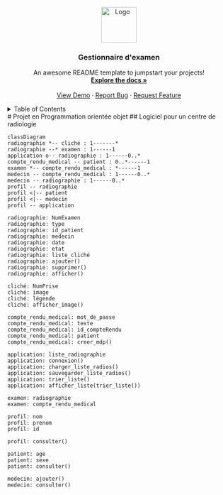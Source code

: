 <!-- PROJECT LOGO -->
<br />
<div align="center">
  <a href="https://github.com/Annewynn/POO_project">
    <img src="images/logo.png" alt="Logo" width="80" height="80">
  </a>

  <h3 align="center">Gestionnaire d'examen</h3>

  <p align="center">
    An awesome README template to jumpstart your projects!
    <br />
    <a href="https://github.com/othneildrew/Best-README-Template"><strong>Explore the docs »</strong></a>
    <br />
    <br />
    <a href="https://github.com/othneildrew/Best-README-Template">View Demo</a>
    ·
    <a href="https://github.com/othneildrew/Best-README-Template/issues">Report Bug</a>
    ·
    <a href="https://github.com/othneildrew/Best-README-Template/issues">Request Feature</a>
  </p>
</div>



<!-- TABLE OF CONTENTS -->
<details>
  <summary>Table of Contents</summary>
  <ol>
    <li>
      <a href="#about-the-project">About The Project</a>
      <ul>
        <li><a href="#built-with">Built With</a></li>
      </ul>
    </li>
    <li>
      <a href="#getting-started">Getting Started</a>
      <ul>
        <li><a href="#prerequisites">Prerequisites</a></li>
        <li><a href="#installation">Installation</a></li>
      </ul>
    </li>
    <li><a href="#usage">Usage</a></li>
    <li><a href="#roadmap">Roadmap</a></li>
    <li><a href="#contributing">Contributing</a></li>
    <li><a href="#license">License</a></li>
    <li><a href="#contact">Contact</a></li>
    <li><a href="#acknowledgments">Acknowledgments</a></li>
  </ol>
</details>
# Projet en Programmation orientée objet
## Logiciel pour un centre de radiologie


```mermaid
classDiagram
radiographie *-- cliché : 1-------*
radiographie --* examen : 1------1
application o-- radiographie : 1------0..*
compte_rendu_medical -- patient : 0..*------1
examen *-- compte_rendu_medical : *------1
medecin -- compte_rendu_medical : 1------0..*
medecin -- radiographie : 1------0..*
profil -- radiographie
profil <|-- patient
profil <|-- medecin
profil -- application

radiographie: NumExamen
radiographie: type
radiographie: id_patient
radiographie: medecin
radiographie: date
radiographie: etat
radiographie: liste_cliché
radiographie: ajouter()
radiographie: supprimer()
radiographie: afficher()

cliché: NumPrise
cliché: image
cliché: légende
cliché: afficher_image()

compte_rendu_medical: mot_de_passe
compte_rendu_medical: texte
compte_rendu_medical: id_compteRendu
compte_rendu_medical: patient
compte_rendu_medical: creer_mdp()

application: liste_radiographie
application: connexion()
application: charger_liste_radios()
application: sauvegarder_liste_radios()
application: trier_liste()
application: afficher_liste(trier_liste())

examen: radiographie
examen: compte_rendu_medical

profil: nom
profil: prenom
profil: id

profil: consulter()

patient: age
patient: sexe
patient: consulter()

medecin: ajouter()
medecin: consulter()
```
